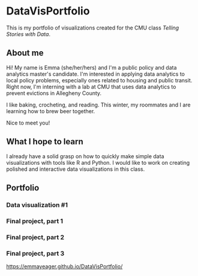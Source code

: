 # DataVisPortfolio
This is my portfolio of visualizations created for the CMU class _Telling Stories with Data_.

## About me
Hi! My name is Emma (she/her/hers) and I'm a public policy and data analytics master's candidate. I'm interested in applying data analytics to local policy problems, especially ones related to housing and public transit. Right now, I'm interning with a lab at CMU that uses data analytics to prevent evictions in Allegheny County. 

I like baking, crocheting, and reading. This winter, my roommates and I are learning how to brew beer together.  

Nice to meet you!

## What I hope to learn
I already have a solid grasp on how to quickly make simple data visualizations with tools like R and Python. I would like to work on creating polished and interactive data visualizations in this class. 

## Portfolio

### Data visualization #1

### Final project, part 1

### Final project, part 2

### Final project, part 3

https://emmayeager.github.io/DataVisPortfolio/
